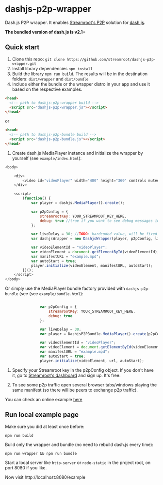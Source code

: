 # dashjs-p2p-wrapper

Dash.js P2P wrapper. It enables [Streamroot's P2P](http://streamroot.io) solution for [dash.js](https://github.com/Dash-Industry-Forum/dash.js).

 **The bundled version of dash.js is v2.1+**

## Quick start

1. Clone this repo: `git clone https://github.com/streamroot/dashjs-p2p-wrapper.git`
1. Install library dependencies `npm install`
1. Build the library `npm run build`. The results will be in the destination folders: `dist/wrapper` and `dist/bundle` 
1. Include either the bundle or the wrapper distro in your app and use it based on the respective examples.

  ```html
  <head>
    <!-- path to dashjs-p2p-wrapper build -->
    <script src="dashjs-p2p-wrapper.js"></script>
  </head>
  ```
or

  ```html
  <head>
    <!-- path to dashjs-p2p-bundle build -->
    <script src="dashjs-p2p-bundle.js"></script>
  </head>
  ```

1. Create dash.js MediaPlayer instance and initialize the wrapper by yourself (see `example/index.html`):

  ```javascript
  <body>

      <div>
          <video id="videoPlayer" width="480" height="360" controls muted></video>
      </div>

      <script>
          (function() {
              var player = dashjs.MediaPlayer().create();

              var p2pConfig = {
                  streamrootKey: YOUR_STREAMROOT_KEY_HERE,
                  debug: true //true if you want to see debug messages in browser console, false otherwise
              };

              var liveDelay = 30; //TODO: hardcoded value, will be fixed in future relases
              var dashjsWrapper = new DashjsWrapper(player, p2pConfig, liveDelay);

              var videoElementId = "videoPlayer";
              var videoElement = document.getElementById(videoElementId);
              var manifestURL = "example.mpd";
              var autoStart = true;
              player.initialize(videoElement, manifestURL, autoStart);
          })();
      </script>
  </body>
  ```
Or simply use the MediaPlayer bundle factory provided with `dashjs-p2p-bundle` (see (see `example/bundle.html`):

```javascript

                var p2pConfig = {
                    streamrootKey: YOUR_STREAMROOT_KEY_HERE,
                    debug: true
                };

                var liveDelay = 30;
                var player = DashjsP2PBundle.MediaPlayer().create(p2pConfig);

                var videoElementId = "videoPlayer";
                var videoElement = document.getElementById(videoElementId);
                var manifestURL = "example.mpd";
                var autoStart = true;
                player.initialize(videoElement, url, autoStart);
```

1. Specify your Streamroot key in the p2pConfig object. If you don't have it, go to [Streamroot's dashboard](http://dashboard.streamroot.io/) and sign up. It's free.

1. To see some p2p traffic open several browser tabs/windows playing the same manifest (so there will be peers to exchange p2p traffic).

You can check an online example [here](http://streamroot.github.io/dashjs-p2p-wrapper/demo/demo.html)

## Run local example page

Make sure you did at least once before: 
```
npm run build
```

Build only the wrapper and bundle (no need to rebuild dash.js every time):
```
npm run wrapper && npm run bundle
```

Start a local server like `http-server` or `node-static` in the project root, on port 8080 if you like.

Now visit http://localhost:8080/example  